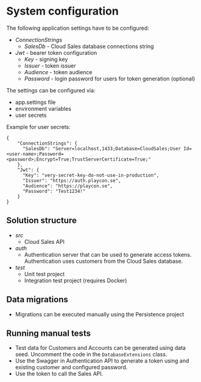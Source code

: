 # System configuration #

The following application settings have to be configured:

- *ConnectionStrings*
  - *SalesDb* - Cloud Sales database connections string
- *Jwt* - bearer token configuration
  - *Key* - signing key
  - *Issuer* - token issuer
  - *Audience* - token audience
  - *Password* - login password for users for token generation (optional)

The settings can be configured via:

- app.settings file
- environment variables
- user secrets

Example for user secrets:
```
{
    "ConnectionStrings": {
      "SalesDb": "Server=localhost,1433;Database=CloudSales;User Id=<user-name>;Password=<password>;Encrypt=True;TrustServerCertificate=True;"
    },
    "Jwt": {
      "Key": "very-secret-key-do-not-use-in-production",
      "Issuer": "https://auth.playcon.se",
      "Audience": "https://playcon.se",
      "Password": "Test1234!"
    }
}
```

## Solution structure ##

- *src*
  - Cloud Sales API
- *auth*
  - Authentication server that can be used to generate access tokens. Authentication uses customers from the Cloud Sales database.
- *test*
  - Unit test project
  - Integration test project (requires Docker)

## Data migrations ##

- Migrations can be executed manually using the Persistence project

## Running manual tests ##

- Test data for Customers and Accounts can be generated using data seed. Uncomment the code in the ```DatabaseExtensions``` class.
- Use the Swagger in Authentication API to generate a token using and existing customer and configured password.
- Use the token to call the Sales API.

